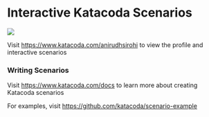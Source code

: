 # Interactive Katacoda Scenarios

[![](http://shields.katacoda.com/katacoda/anirudhsirohi/count.svg)](https://www.katacoda.com/anirudhsirohi "Get your profile on Katacoda.com")

Visit https://www.katacoda.com/anirudhsirohi to view the profile and interactive scenarios

### Writing Scenarios
Visit https://www.katacoda.com/docs to learn more about creating Katacoda scenarios

For examples, visit https://github.com/katacoda/scenario-example
